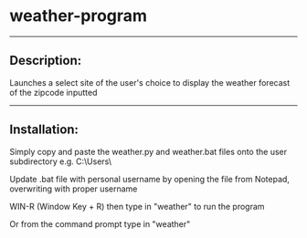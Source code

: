 # weather-program

---

## **Description:**
Launches a select site of the user's choice to display the weather forecast of the zipcode inputted

---

## **Installation:**
Simply copy and paste the weather.py and weather.bat files onto the user subdirectory e.g. C:\Users\\<USERNAME>

Update .bat file with personal username by opening the file from Notepad, overwriting <USERNAME> with proper username

WIN-R (Window Key + R) then type in "weather" to run the program

Or from the command prompt type in "weather"
